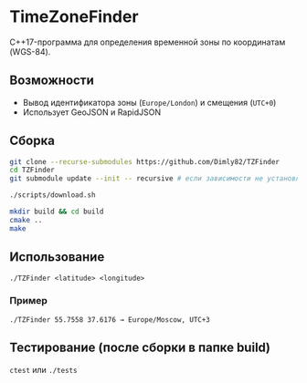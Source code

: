 # TimeZoneFinder

C++17-программа для определения временной зоны по координатам (WGS-84).

## Возможности

- Вывод идентификатора зоны (`Europe/London`) и смещения (`UTC+0`)
- Использует GeoJSON и RapidJSON

## Сборка

```bash
git clone --recurse-submodules https://github.com/Dimly82/TZFinder
cd TZFinder
git submodule update --init -- recursive # если зависимости не установлены

./scripts/download.sh

mkdir build && cd build
cmake ..
make
```

## Использование

``./TZFinder <latitude> <longitude>``

### Пример

``./TZFinder 55.7558 37.6176
→ Europe/Moscow, UTC+3
``

## Тестирование (после сборки в папке build)

``ctest`` или ``./tests``
